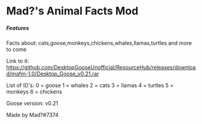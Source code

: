 # Mad?'s Animal Facts Mod

##### Features ######
Facts about: cats,goose,monkeys,chickens,whales,llamas,turtles and more to come

Link to it: https://github.com/DesktopGooseUnofficial/ResourceHub/releases/download/mafm-1.0/Desktop_Goose_v0.21.rar

List of ID's: 0 = goose  1 = whales  2 = cats  3 = llamas  4 = turtles  5 = monkeys  6 = chickens

Goose version: v0.21

Made by Mad?#7374
